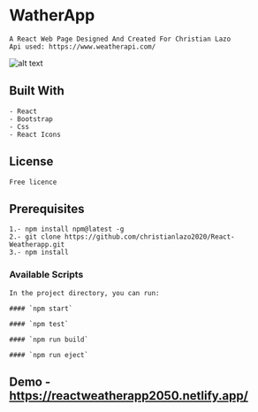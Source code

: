 # WatherApp

    A React Web Page Designed And Created For Christian Lazo
    Api used: https://www.weatherapi.com/

![alt text](https://github.com/christianlazo2020/React-Weatherapp/blob/main/src/img_github/weatherapp.png)

## Built With

    - React
    - Bootstrap
    - Css
    - React Icons

## License

    Free licence

## Prerequisites

    1.- npm install npm@latest -g
    2.- git clone https://github.com/christianlazo2020/React-Weatherapp.git
    3.- npm install

### Available Scripts

    In the project directory, you can run:

    #### `npm start`

    #### `npm test`

    #### `npm run build`

    #### `npm run eject`

## Demo - https://reactweatherapp2050.netlify.app/
